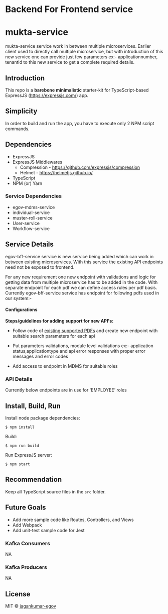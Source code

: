 # Backend For Frontend service

# mukta-service

mukta-service service work in between multiple microservices. Earlier client used to directly call multiple microservice, but with introduction of this new service one can provide just few parameters ex:- applicationnumber, tenantId to this new service to get a complete required details.

## Introduction

This repo is a **barebone minimalistic** starter-kit for TypeScript-based ExpressJS (https://expressjs.com/) app.

## Simplicity

In order to build and run the app, you have to execute only 2 NPM script commands.

## Dependencies

* ExpressJS
* ExpressJS Middlewares
    * Compression - https://github.com/expressjs/compression
    * Helmet - https://helmetjs.github.io/
* TypeScript
* NPM (or) Yarn

### Service Dependencies

- egov-mdms-service
- individual-service
- muster-roll-service
- User-service
- Workflow-service


## Service Details

egov-bff-service service is new service being added which can work in between existing microservices.  With this service the existing API endpoints need not be exposed to frontend.

For any new requirement one new endpoint with validations and logic for getting data from multiple microservice has to be added in the code. With separate endpoint for each pdf we can define access rules per pdf basis. Currently egov-bff-service service has endpoint for following pdfs used in our system:-

#### Configurations

**Steps/guidelines for adding support for new API's:**


- Follow code of [existing supported PDFs](https://github.com/egovernments/utilities/tree/master/egov-pdf/src/routes) and create new endpoint with suitable search parameters for each api

- Put parameters validations, module level validations ex:- application status,applicationtype and api error responses with proper error messages and error codes

- Add access to endpoint in MDMS for suitable roles

### API Details
Currently below endpoints are in use for 'EMPLOYEE’ roles

## Install, Build, Run

Install node package dependencies:

`$ npm install`

Build:

`$ npm run build`

Run ExpressJS server:

`$ npm start`

## Recommendation

Keep all TypeScript source files in the `src` folder.

## Future Goals

* Add more sample code like Routes, Controllers, and Views
* Add Webpack
* Add unit-test sample code for Jest


### Kafka Consumers
NA

### Kafka Producers
NA

## License

MIT © [jagankumar-egov](https://github.com/jagankumar-egov)

